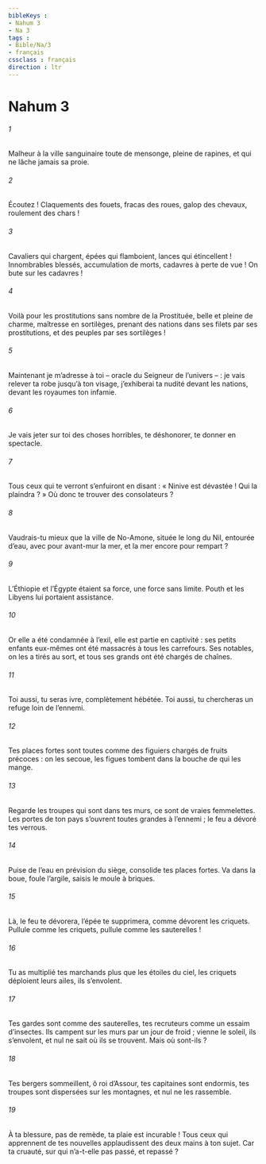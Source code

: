 ```yaml
---
bibleKeys : 
- Nahum 3
- Na 3
tags : 
- Bible/Na/3
- français
cssclass : français
direction : ltr
---
```


# Nahum 3

###### 1
Malheur à la ville sanguinaire
toute de mensonge, pleine de rapines,
et qui ne lâche jamais sa proie.
###### 2
Écoutez ! Claquements des fouets,
fracas des roues,
galop des chevaux,
roulement des chars !
###### 3
Cavaliers qui chargent,
épées qui flamboient,
lances qui étincellent !
Innombrables blessés,
accumulation de morts,
cadavres à perte de vue !
On bute sur les cadavres !
###### 4
Voilà pour les prostitutions sans nombre de la Prostituée,
belle et pleine de charme, maîtresse en sortilèges,
prenant des nations dans ses filets par ses prostitutions,
et des peuples par ses sortilèges !
###### 5
Maintenant je m’adresse à toi
– oracle du Seigneur de l’univers – :
je vais relever ta robe jusqu’à ton visage,
j’exhiberai ta nudité devant les nations,
devant les royaumes ton infamie.
###### 6
Je vais jeter sur toi des choses horribles,
te déshonorer, te donner en spectacle.
###### 7
Tous ceux qui te verront s’enfuiront en disant :
« Ninive est dévastée !
Qui la plaindra ? »
Où donc te trouver des consolateurs ?
###### 8
Vaudrais-tu mieux que la ville de No-Amone,
située le long du Nil, entourée d’eau,
avec pour avant-mur la mer,
et la mer encore pour rempart ?
###### 9
L’Éthiopie et l’Égypte étaient sa force,
une force sans limite.
Pouth et les Libyens lui portaient assistance.
###### 10
Or elle a été condamnée à l’exil,
elle est partie en captivité :
ses petits enfants eux-mêmes
ont été massacrés à tous les carrefours.
Ses notables, on les a tirés au sort,
et tous ses grands ont été chargés de chaînes.
###### 11
Toi aussi, tu seras ivre,
complètement hébétée.
Toi aussi, tu chercheras un refuge
loin de l’ennemi.
###### 12
Tes places fortes sont toutes comme des figuiers
chargés de fruits précoces :
on les secoue, les figues tombent
dans la bouche de qui les mange.
###### 13
Regarde les troupes qui sont dans tes murs,
ce sont de vraies femmelettes.
Les portes de ton pays
s’ouvrent toutes grandes à l’ennemi ;
le feu a dévoré tes verrous.
###### 14
Puise de l’eau en prévision du siège,
consolide tes places fortes.
Va dans la boue, foule l’argile,
saisis le moule à briques.
###### 15
Là, le feu te dévorera, l’épée te supprimera,
comme dévorent les criquets.
Pullule comme les criquets,
pullule comme les sauterelles !
###### 16
Tu as multiplié tes marchands
plus que les étoiles du ciel,
les criquets déploient leurs ailes, ils s’envolent.
###### 17
Tes gardes sont comme des sauterelles,
tes recruteurs comme un essaim d’insectes.
Ils campent sur les murs par un jour de froid ;
vienne le soleil, ils s’envolent,
et nul ne sait où ils se trouvent.
Mais où sont-ils ?
###### 18
Tes bergers sommeillent, ô roi d’Assour,
tes capitaines sont endormis,
tes troupes sont dispersées sur les montagnes,
et nul ne les rassemble.
###### 19
À ta blessure, pas de remède,
ta plaie est incurable !
Tous ceux qui apprennent de tes nouvelles
applaudissent des deux mains à ton sujet.
Car ta cruauté, sur qui n’a-t-elle pas passé,
et repassé ?
